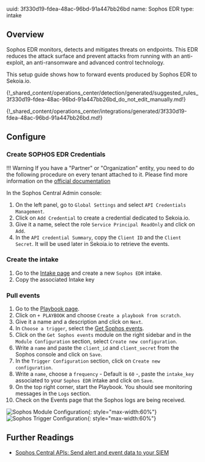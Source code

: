 uuid: 3f330d19-fdea-48ac-96bd-91a447bb26bd
name: Sophos EDR
type: intake

## Overview

Sophos EDR monitors, detects and mitigates threats on endpoints.
This EDR reduces the attack surface and prevent attacks from running with an anti-exploit, an anti-ransomware and advanced control technology.

This setup guide shows how to forward events produced by Sophos EDR to Sekoia.io.

{!_shared_content/operations_center/detection/generated/suggested_rules_3f330d19-fdea-48ac-96bd-91a447bb26bd_do_not_edit_manually.md!}

{!_shared_content/operations_center/integrations/generated/3f330d19-fdea-48ac-96bd-91a447bb26bd.md!}

## Configure

### Create SOPHOS EDR Credentials

!!! Warning
    If you have a "Partner" or "Organization" entity, you need to do the following procedure on every tenant attached to it. Please find more information on the [official documentation](https://developer.sophos.com/intro)

In the Sophos Central Admin console:

1. On the left panel, go to `Global Settings` and select `API Credentials Management`.
2. Click on `Add Credential` to create a credential dedicated to Sekoia.io.
3. Give it a name, select the role `Service Principal ReadOnly` and click on `Add`.
4. In the `API credential Summary`, copy the `Client ID` and the `Client Secret`. It will be used later in Sekoia.io to retrieve the events.

### Create the intake

1. Go to the [Intake page](https://app.sekoia.io/operations/intakes) and create a new `Sophos EDR` intake.
2. Copy the associated Intake key

### Pull events

1. Go to the [Playbook page](https://app.sekoia.io/operations/playbooks).
2. Click on `+ PLAYBOOK` and choose `Create a playbook from scratch`.  
3. Give it a name and a description and click on `Next`.
4. In `Choose a trigger`, select the [Get Sophos events](../../../../automate/library/sophos/#get-sophos-events).
5. Click on the `Get Sophos events` module on the right sidebar and in the `Module Configuration` section, select `Create new configuration`.
6. Write a `name` and paste the `client_id` and `client_secret` from the Sophos console and click on `Save`.
7. In the `Trigger Configuration` section, click on `Create new configuration`.
8. Write a `name`, choose a `frequency` - Default is `60` -, paste the `intake_key` associated to your `Sophos EDR` intake and click on `Save`.
9. On the top right corner, start the Playbook. You should see monitoring messages in the `Logs` section.
10. Check on the Events page that the Sophos logs are being received.

![Sophos Module Configuration](/assets/operation_center/integration_catalog/cloud_and_saas/sophos_edr/sophos_module_configuration.png){: style="max-width:60%"}
![Sophos Trigger Configuration](/assets/operation_center/integration_catalog/cloud_and_saas/sophos_edr/sophos_trigger_configuration.png){: style="max-width:60%"}

## Further Readings

- [Sophos Central APIs: Send alert and event data to your SIEM](https://support.sophos.com/support/s/article/KB-000036372?language=en_US)
